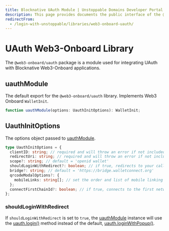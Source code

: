 ```yaml
---
title: Blocknative UAuth Module | Unstoppable Domains Developer Portal
description: This page provides documents the public interface of the @web3-onboard/uauth Blocknative module.
redirectFrom:
  - /login-with-unstoppable/libraries/web3-onboard-uauth/
---
```


# UAuth Web3-Onboard Library

The `@web3-onboard/uauth` package is a module used for integrating UAuth with Blocknative Web3-Onboard applications.

## uauthModule

The default export for the `@web3-onboard/uauth` library. Implements Web3 Onboard `WalletInit`.

```typescript
function uauthModule(options: UauthInitOptions): WalletInit;
```

## UauthInitOptions

The options object passed to [uauthModule](#uauthmodule).

```typescript
type UauthInitOptions = {
  clientID: string; // required and will throw an error if not included: links dapp to Unstoppable Domains for customization
  redirectUri: string; // required and will throw an error if not included: used for pop-up and callback redirection
  scope?: string; // default = 'openid wallet'
  shouldLoginWithRedirect?: boolean; // if true, redirects to your callback page
  bridge?: string; // default = 'https://bridge.walletconnect.org'
  qrcodeModalOptions?: {
    mobileLinks: string[]; // set the order and list of mobile linking wallets
  };
  connectFirstChainId?: boolean; // if true, connects to the first network chain provided
};
```

### shouldLoginWithRedirect

If `shouldLoginWithRedirect` is set to `true`, the [uauthModule](#uauthmodule) instance will use the [uauth.login()](/identity/sdk-and-libraries/uauth-js.md#login) method instead of the default, [uauth.loginWithPopup()](/identity/sdk-and-libraries/uauth-js.md#loginwithpopup).
